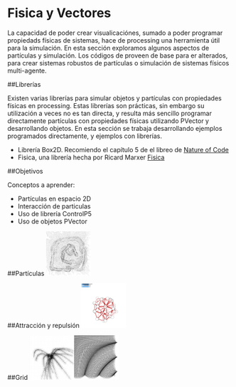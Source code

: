 # Fisica y Vectores

La capacidad de poder crear visualicaciónes, sumado a poder programar propiedads físicas de sistemas, hace de processing una herramienta útil para la simulación.  En esta sección exploramos algunos aspectos de partículas y simulación.  Los códigos de proveen de base para er alterados, para crear sistemas robustos de partículas o simulación de sistemas físicos multi-agente.

##Librerías

Existen varias librerías para simular objetos y partículas con propiedades físicas en processing. Estas librerías son prácticas, sin embargo su utilización a veces no es tan directa, y resulta más sencillo programar directamente partículas con propiedades físicas utilizando PVector y desarrollando objetos.  En esta sección se trabaja desarrollando ejemplos programados directamente, y ejemplos con librerías.

* Librería Box2D. Recomiendo el capítulo 5 de el libreo de [Nature of Code](http://natureofcode.com/book/chapter-5-physics-libraries/)
* Fisica, una librería hecha por Ricard Marxer [Fisica](http://www.ricardmarxer.com/fisica/)

##Objetivos

Conceptos a aprender:
* Partículas en espacio 2D
* Interacción de particulas
* Uso de librería ControlP5
* Uso de objetos PVector


##Partículas
<img src="https://github.com/ProcessingTEC/Fisica-y-Vectores/blob/master/P_S4_Particles1/particles1.png" width="100">

##Attracción y repulsión
<img src="https://github.com/ProcessingTEC/Fisica-y-Vectores/blob/master/P_S4_Attraction1/attractor.png" width="100">

##Grid
<img src="https://github.com/ProcessingTEC/Fisica-y-Vectores/blob/master/P_S4_Grid/grid.png" width="100"><img src="https://github.com/ProcessingTEC/Fisica-y-Vectores/blob/master/P_S4_Grid2/grid2.png" width="100">
